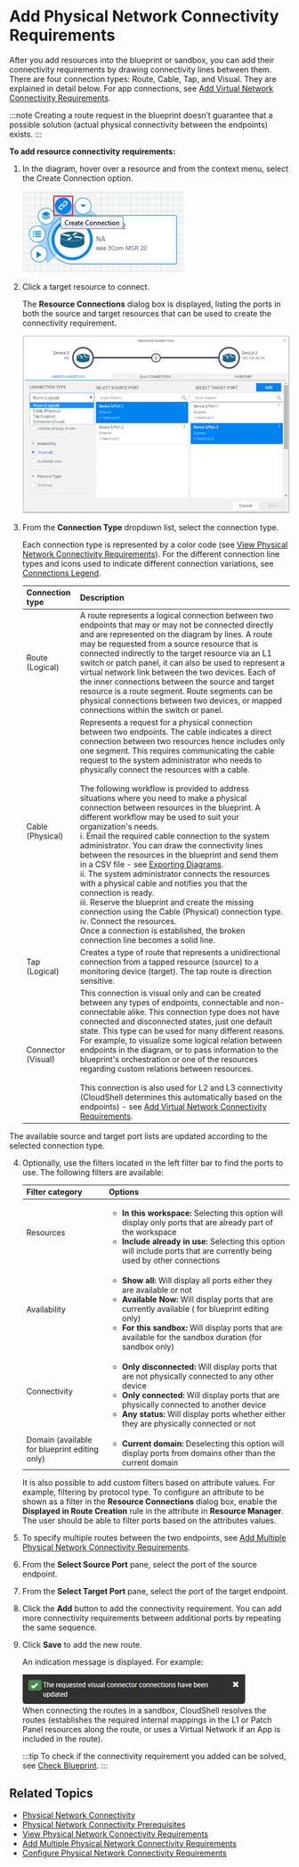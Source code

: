 # Add Physical Network Connectivity Requirements

After you add resources into the blueprint or sandbox, you can add their connectivity requirements by drawing connectivity lines between them. There are four connection types: Route, Cable, Tap, and Visual. They are explained in detail below. For app connections, see [Add Virtual Network Connectivity Requirements](https://help.quali.com/Online%20Help/0.0/Portal/Content/CSP/LAB-MNG/App-Cnct/Vir-Ntwrk-Cnct-Crt.htm).

:::note
Creating a route request in the blueprint doesn’t guarantee that a possible solution (actual physical connectivity between the endpoints) exists.
:::

**To add resource connectivity requirements:**

1. In the diagram, hover over a resource and from the context menu, select the Create Connection option.
    
    ![](/Images/CloudShell-Portal/Lab-Management/Environments/CreateConnectionButton.png)
    
2. Click a target resource to connect.
    
    The **Resource Connections** dialog box is displayed, listing the ports in both the source and target resources that can be used to create the connectivity requirement.
    
    ![](/Images/CloudShell-Portal/Lab-Management/Environments/ResourceConnectionWindow.png)
    
3. From the **Connection Type** dropdown list, select the connection type.
    
    Each connection type is represented by a color code (see [View Physical Network Connectivity Requirements](https://help.quali.com/Online%20Help/0.0/Portal/Content/CSP/LAB-MNG/Rsc-Cnct/Phys-Ntwrk-View.htm#Connection_Type_Color_Codes)). For the different connection line types and icons used to indicate different connection variations, see [Connections Legend](https://help.quali.com/Online%20Help/0.0/Portal/Content/CSP/LAB-MNG/Cnctivity-Lgnd.htm).
    
    | Connection type | Description |
    | --- | --- |
    | Route (Logical) | A route represents a logical connection between two endpoints that may or may not be connected directly and are represented on the diagram by lines. A route may be requested from a source resource that is connected indirectly to the target resource via an L1 switch or patch panel, it can also be used to represent a virtual network link between the two devices. Each of the inner connections between the source and target resource is a route segment. Route segments can be physical connections between two devices, or mapped connections within the switch or panel. |
    | Cable (Physical) | Represents a request for a physical connection between two endpoints. The cable indicates a direct connection between two resources hence includes only one segment. This requires communicating the cable request to the system administrator who needs to physically connect the resources with a cable. <br/><br/> The following workflow is provided to address situations where you need to make a physical connection between resources in the blueprint. A different workflow may be used to suit your organization's needs.<br/>i. Email the required cable connection to the system administrator. You can draw the connectivity lines between the resources in the blueprint and send them in a CSV file - see [Exporting Diagrams](https://help.quali.com/Online%20Help/0.0/Portal/Content/CSP/LAB-MNG/Exprt-Imprt/Blprnt-Exprt-Dgrm-Cncts.htm#Exportin). <br/>ii. The system administrator connects the resources with a physical cable and notifies you that the connection is ready. <br/>iii. Reserve the blueprint and create the missing connection using the Cable (Physical) connection type.<br/>iv. Connect the resources.<br/> Once a connection is established, the broken connection line becomes a solid line. |
    | Tap (Logical) | Creates a type of route that represents a unidirectional connection from a tapped resource (source) to a monitoring device (target). The tap route is direction sensitive. |
    | Connector (Visual) | This connection is visual only and can be created between any types of endpoints, connectable and non-connectable alike. This connection type does not have connected and disconnected states, just one default state. This type can be used for many different reasons. For example, to visualize some logical relation between endpoints in the diagram, or to pass information to the blueprint's orchestration or one of the resources regarding custom relations between resources. <br/><br/>This connection is also used for L2 and L3 connectivity (CloudShell determines this automatically based on the endpoints) - see [Add Virtual Network Connectivity Requirements](https://help.quali.com/Online%20Help/0.0/Portal/Content/CSP/LAB-MNG/App-Cnct/Vir-Ntwrk-Cnct-Crt.htm). |
    

The available source and target port lists are updated according to the selected connection type.

4. Optionally, use the filters located in the left filter bar to find the ports to use. The following filters are available:
    
    | Filter category | Options |
    | --- | --- |
    | Resources | <ul><li>**In this workspace:** Selecting this option will display only ports that are already part of the workspace</li><li>**Include already in use:** Selecting this option will include ports that are currently being used by other connections</li></ul> |
    | Availability | <ul><li>**Show all:** Will display all ports either they are available or not</li><li>**Available Now:** Will display ports that are currently available ( for blueprint editing only)</li><li>**For this sandbox:** Will display ports that are available for the sandbox duration (for sandbox only)</li></ul> |
    | Connectivity | <ul><li>**Only disconnected:** Will display ports that are not physically connected to any other device</li><li>**Only connected:** Will display ports that are physically connected to another device</li><li>**Any status:** Will display ports whether either they are physically connected or not</li></ul> |
    | Domain (available for blueprint editing only) | <ul><li>**Current domain:** Deselecting this option will display ports from domains other than the current domain</li></ul> |
    
    It is also possible to add custom filters based on attribute values. For example, filtering by protocol type. To configure an attribute to be shown as a filter in the **Resource Connections** dialog box, enable the **Displayed in Route Creation** rule in the attribute in **Resource Manager**. The user should be able to filter ports based on the attributes values.
    
5. To specify multiple routes between the two endpoints, see [Add Multiple Physical Network Connectivity Requirements](https://help.quali.com/Online%20Help/0.0/Portal/Content/CSP/LAB-MNG/Rsc-Cnct/Phys-Ntwrk-Mltp.htm#Creating-bulk-connections).
6. From the **Select Source Port** pane, select the port of the source endpoint.
7. From the **Select Target Port** pane, select the port of the target endpoint.
8. Click the **Add** button to add the connectivity requirement. You can add more connectivity requirements between additional ports by repeating the same sequence.
9. Click **Save** to add the new route.
    
    An indication message is displayed. For example:
    
    ![](/Images/CloudShell-Portal/Lab-Management/ResourceConnectionMessage.png)  
    When connecting the routes in a sandbox, CloudShell resolves the routes (establishes the required internal mappings in the L1 or Patch Panel resources along the route, or uses a Virtual Network if an App is included in the route).
    
    :::tip
    To check if the connectivity requirement you added can be solved, see [Check Blueprint](https://help.quali.com/Online%20Help/0.0/Portal/Content/CSP/LAB-MNG/Chck-Blprnt.htm).
    :::
    

## Related Topics

- [Physical Network Connectivity](https://help.quali.com/Online%20Help/0.0/Portal/Content/CSP/LAB-MNG/Rsc-Cnct/Phys-Ntwrk-Cntnr.htm)
- [Physical Network Connectivity Prerequisites](https://help.quali.com/Online%20Help/0.0/Portal/Content/CSP/LAB-MNG/Rsc-Cnct/Phys-Ntwrk-Prqst.htm)
- [View Physical Network Connectivity Requirements](https://help.quali.com/Online%20Help/0.0/Portal/Content/CSP/LAB-MNG/Rsc-Cnct/Phys-Ntwrk-View.htm)
- [Add Multiple Physical Network Connectivity Requirements](https://help.quali.com/Online%20Help/0.0/Portal/Content/CSP/LAB-MNG/Rsc-Cnct/Phys-Ntwrk-Mltp.htm)
- [Configure Physical Network Connectivity Requirements](https://help.quali.com/Online%20Help/0.0/Portal/Content/CSP/LAB-MNG/Rsc-Cnct/Phys-Ntwrk-Cnfg.htm)